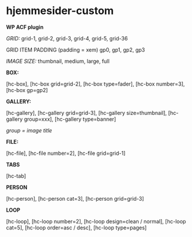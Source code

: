 # hjemmesider-custom
**WP ACF plugin**

*GRID:*
grid-1, grid-2, grid-3, grid-4, grid-5, grid-36

GRID ITEM PADDING (padding = xem)
gp0, gp1, gp2, gp3

*IMAGE SIZE:*
thumbnail, medium, large, full

**BOX:**

[hc-box], [hc-box grid=grid-2], [hc-box type=fader], [hc-box number=3], [hc-box gp=gp2]

**GALLERY:**

[hc-gallery], [hc-gallery grid=grid-3], [hc-gallery size=thumbnail], [hc-gallery group=xxx], [hc-gallery type=banner]

*group = image title*

**FILE:**

[hc-file], [hc-file number=2], [hc-file grid=grid-1]

**TABS**

[hc-tab]

**PERSON**

[hc-person], [hc-person cat=3], [hc-person grid=grid-3]

**LOOP**

[hc-loop], [hc-loop number=2], [hc-loop design=clean / normal], [hc-loop cat=5], [hc-loop order=asc / desc], [hc-loop type=pages]